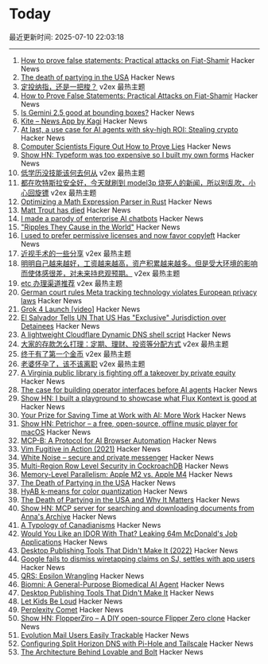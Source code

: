 # Today

最近更新时间: 2025-07-10 22:03:18

--- 
1. [How to prove false statements: Practical attacks on Fiat-Shamir](https://www.quantamagazine.org/computer-scientists-figure-out-how-to-prove-lies-20250709/) Hacker News
2. [The death of partying in the USA](https://www.derekthompson.org/p/the-death-of-partying-in-the-usaand) Hacker News
3. [定投纳指，还是一把梭？](https://www.v2ex.com/t/1144169) v2ex 最热主题
4. [How to Prove False Statements: Practical Attacks on Fiat-Shamir](https://www.quantamagazine.org/computer-scientists-figure-out-how-to-prove-lies-20250709/) Hacker News
5. [Is Gemini 2.5 good at bounding boxes?](https://simedw.com/2025/07/10/gemini-bounding-boxes/) Hacker News
6. [Kite – News App by Kagi](https://kite.kagi.com/) Hacker News
7. [At last, a use case for AI agents with sky-high ROI: Stealing crypto](https://www.theregister.com/2025/07/10/ai_agents_automatically_steal_cryptocurrency/) Hacker News
8. [Computer Scientists Figure Out How to Prove Lies](https://www.quantamagazine.org/computer-scientists-figure-out-how-to-prove-lies-20250709/) Hacker News
9. [Show HN: Typeform was too expensive so I built my own forms](https://www.ikiform.com/) Hacker News
10. [低学历没技能该何去何从](https://www.v2ex.com/t/1144238) v2ex 最热主题
11. [都在吹特斯拉安全好，今天就刷到 model3p 烧死人的新闻，所以别乱吹，小心回旋镖](https://www.v2ex.com/t/1144222) v2ex 最热主题
12. [Optimizing a Math Expression Parser in Rust](https://rpallas.xyz/math-parser/) Hacker News
13. [Matt Trout has died](https://www.shadowcat.co.uk/2025/07/09/ripples-they-cause-in-the-world/) Hacker News
14. [I made a parody of enterprise AI chatbots](https://github.com/muratcanozdemir/chatgpt-parody) Hacker News
15. ["Ripples They Cause in the World"](https://www.shadowcat.co.uk/2025/07/09/ripples-they-cause-in-the-world/) Hacker News
16. [I used to prefer permissive licenses and now favor copyleft](https://vitalik.eth.limo/general/2025/07/07/copyleft.html) Hacker News
17. [近视手术的一些分享](https://www.v2ex.com/t/1144188) v2ex 最热主题
18. [明明自己越来越好，工资越来越高，资产积累越来越多。但是受大环境的影响而使体感很差，对未来持悲观预期。](https://www.v2ex.com/t/1144164) v2ex 最热主题
19. [etc 办理渠道推荐](https://www.v2ex.com/t/1144154) v2ex 最热主题
20. [German court rules Meta tracking technology violates European privacy laws](https://therecord.media/german-court-meta-tracking-tech) Hacker News
21. [Grok 4 Launch [video]](https://twitter.com/xai/status/1943158495588815072) Hacker News
22. [El Salvador Tells UN That US Has "Exclusive" Jurisdiction over Detainees](https://www.techdirt.com/2025/07/09/el-salvador-throws-doj-under-the-bus-tells-un-that-us-has-exclusive-jurisdiction-over-renditioned-detainees/) Hacker News
23. [A lightweight Cloudflare Dynamic DNS shell script](https://github.com/fernvenue/cloudflare-ddns) Hacker News
24. [大家的存款怎么打理：定期、理财、投资等分配方式](https://www.v2ex.com/t/1144148) v2ex 最热主题
25. [终于有了第一个金币](https://www.v2ex.com/t/1144146) v2ex 最热主题
26. [老婆怀孕了，该不该离职](https://www.v2ex.com/t/1144145) v2ex 最热主题
27. [A Virginia public library is fighting off a takeover by private equity](https://lithub.com/a-virginia-public-library-is-fighting-off-a-threatened-takeover-by-private-equity/) Hacker News
28. [The case for building operator interfaces before AI agents](https://www.henrypray.com/writings/the-only-saas-feature-you-should-be-building) Hacker News
29. [Show HN: I built a playground to showcase what Flux Kontext is good at](https://fluxkontextlab.com) Hacker News
30. [Your Prize for Saving Time at Work with AI: More Work](https://www.wsj.com/lifestyle/careers/ai-work-free-time-51c8c92a) Hacker News
31. [Show HN: Petrichor – a free, open-source, offline music player for macOS](https://github.com/kushalpandya/Petrichor) Hacker News
32. [MCP-B: A Protocol for AI Browser Automation](https://mcp-b.ai/) Hacker News
33. [Vim Fugitive in Action (2021)](https://dzx.fr/blog/introduction-to-vim-fugitive/) Hacker News
34. [White Noise – secure and private messenger](https://www.whitenoise.chat/) Hacker News
35. [Multi-Region Row Level Security in CockroachDB](https://www.cockroachlabs.com/blog/fine-grained-access-control-row-level-security/) Hacker News
36. [Memory-Level Parallelism: Apple M2 vs. Apple M4](https://lemire.me/blog/2025/07/09/memory-level-parallelism-apple-m2-vs-apple-m4/) Hacker News
37. [The Death of Partying in the USA](https://www.derekthompson.org/p/the-death-of-partying-in-the-usaand) Hacker News
38. [HyAB k-means for color quantization](https://30fps.net/pages/hyab-kmeans/) Hacker News
39. [The Death of Partying in the USA and Why It Matters](https://www.derekthompson.org/p/the-death-of-partying-in-the-usaand) Hacker News
40. [Show HN: MCP server for searching and downloading documents from Anna's Archive](https://github.com/iosifache/annas-mcp) Hacker News
41. [A Typology of Canadianisms](https://dchp.arts.ubc.ca/how-to-use) Hacker News
42. [Would You Like an IDOR With That? Leaking 64m McDonald's Job Applications](https://ian.sh/mcdonalds) Hacker News
43. [Desktop Publishing Tools That Didn't Make It (2022)](https://tedium.co/2022/10/12/forgotten-desktop-publishing-tools-history/) Hacker News
44. [Google fails to dismiss wiretapping claims on SJ, settles with app users](https://news.ycombinator.com/item?id=44513750) Hacker News
45. [QRS: Epsilon Wrangling](https://www.tbray.org/ongoing/When/202x/2025/07/07/Epsilon-Wrangling) Hacker News
46. [Biomni: A General-Purpose Biomedical AI Agent](https://github.com/snap-stanford/Biomni) Hacker News
47. [Desktop Publishing Tools That Didn't Make It](https://tedium.co/2022/10/12/forgotten-desktop-publishing-tools-history/) Hacker News
48. [Let Kids Be Loud](https://www.afterbabel.com/p/let-kids-be-loud) Hacker News
49. [Perplexity Comet](https://comet.perplexity.ai/?a=b) Hacker News
50. [Show HN: FlopperZiro – A DIY open-source Flipper Zero clone](https://github.com/lraton/FlopperZiro) Hacker News
51. [Evolution Mail Users Easily Trackable](https://www.grepular.com/Evolution_Mail_Users_Easily_Trackable) Hacker News
52. [Configuring Split Horizon DNS with Pi-Hole and Tailscale](https://www.bentasker.co.uk/posts/blog/general/configuring-pihole-to-serve-different-records-to-different-clients.html) Hacker News
53. [The Architecture Behind Lovable and Bolt](https://www.beam.cloud/blog/agentic-apps) Hacker News
